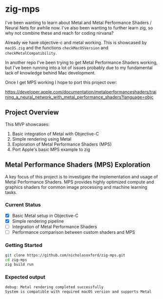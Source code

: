 # zig-mps

I've been wanting to learn about Metal and Metal Performance Shaders / Neural Nets for awhile now. I've also been wanting to further learn zig, so why not combine these and reach for coding nirvana?

Already we have objective-c and metal working. This is showcased by `macOS.zig` and the functions `checkMacOSVersion` and `checkMetalCompatibility`.

In another repo I've been trying to get Metal Performance Shaders working, but I've been running into a lot of issues probably due to my fundamental lack of knowledge behind Mac development.

Once I get MPS working I hope to port this project over:

https://developer.apple.com/documentation/metalperformanceshaders/training_a_neural_network_with_metal_performance_shaders?language=objc

## Project Overview

This MVP showcases:

1. Basic integration of Metal with Objective-C
2. Simple rendering using Metal
3. Exploration of Metal Performance Shaders (MPS)
4. Port Apple's basic MPS example to zig

## Metal Performance Shaders (MPS) Exploration

A key focus of this project is to investigate the implementation and usage of Metal Performance Shaders. MPS provides highly optimized compute and graphics shaders for common image processing and machine learning tasks.

### Current Status

- [x] Basic Metal setup in Objective-C
- [x] Simple rendering pipeline
- [ ] Integration of Metal Performance Shaders
- [ ] Performance comparison between custom shaders and MPS

### Getting Started

```bash
git clone https://github.com/nicholasoxford/zig-mps.git
cd zig-mps
zig build run
```

### Expected output

```bash
debug: Metal rendering completed successfully
System is compatible with required macOS version and supports Metal
```
